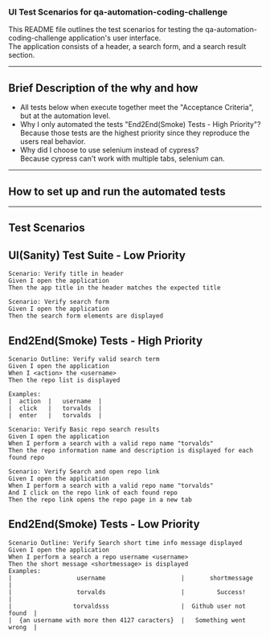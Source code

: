 ### UI Test Scenarios for qa-automation-coding-challenge

This README file outlines the test scenarios for testing the qa-automation-coding-challenge application's user interface.\
The application consists of a header, a search form, and a search result section.

---

## Brief Description of the why and how

- All tests below when execute together meet the "Acceptance Criteria",\
but at the automation level.
- Why I only automated the tests "End2End(Smoke) Tests - High Priority"?\
Because those tests are the highest priority since they reproduce the users real behavior.
- Why did I choose to use selenium instead of cypress?\
Because cypress can't work with multiple tabs, selenium can.
---

## How to set up and run the automated tests




---

## Test Scenarios

## UI(Sanity) Test Suite - Low Priority

```
Scenario: Verify title in header
Given I open the application
Then the app title in the header matches the expected title
```

```
Scenario: Verify search form
Given I open the application
Then the search form elements are displayed
```

## End2End(Smoke) Tests - High Priority

```
Scenario Outline: Verify valid search term
Given I open the application
When I <action> the <username>
Then the repo list is displayed

Examples:
|  action  |   username  |
|  click   |   torvalds  |
|  enter   |   torvalds  |
```

```
Scenario: Verify Basic repo search results
Given I open the application
When I perform a search with a valid repo name "torvalds"
Then the repo information name and description is displayed for each found repo
```

```
Scenario: Verify Search and open repo link
Given I open the application
When I perform a search with a valid repo name "torvalds"
And I click on the repo link of each found repo
Then the repo link opens the repo page in a new tab
```

## End2End(Smoke) Tests - Low Priority

```
Scenario Outline: Verify Search short time info message displayed
Given I open the application
When I perform a search a repo username <username>
Then the short message <shortmessage> is displayed
Examples:
|                  username                     |       shortmessage      |
|                  torvalds                     |         Success!        |
|                 torvaldsss                    |  Github user not found  |
|  {an username with more then 4127 caracters}  |   Something went wrong  |
```
